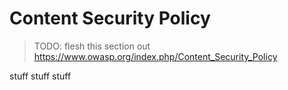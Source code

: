 # Content Security Policy

> TODO: flesh this section out
> https://www.owasp.org/index.php/Content_Security_Policy

stuff
stuff
stuff



